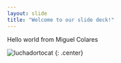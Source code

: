 ```yaml
---
layout: slide
title: "Welcome to our slide deck!"
---
```


Hello world from Miguel Colares

![luchadortocat](https://octodex.github.com/images/luchadortocat.png)
{: .center}

